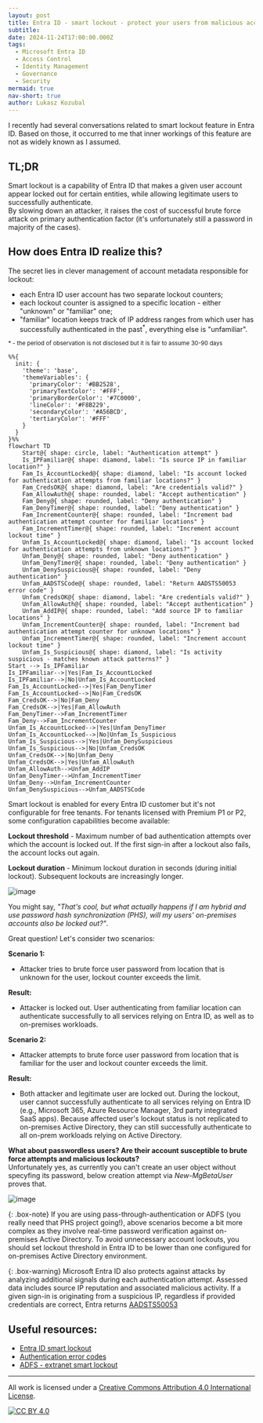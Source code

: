 ```yaml
---
layout: post
title: Entra ID - smart lockout - protect your users from malicious account lockouts!
subtitle:
date: 2024-11-24T17:00:00.000Z
tags:
  - Microsoft Entra ID
  - Access Control
  - Identity Management
  - Governance
  - Security
mermaid: true
nav-short: true
author: Lukasz Kozubal
---
```


I recently had several conversations related to smart lockout feature in Entra ID.  Based on those, it occurred to me that inner workings of this feature are not as widely known as I assumed.<br>

## **TL;DR<br>**
Smart lockout is a capability of Entra ID that makes a given user account appear locked out for certain entities, while allowing legitimate users to successfully authenticate.<br>
By slowing down an attacker, it raises the cost of successful brute force attack on primary authentication factor (it's unfortunately still a password in majority of the cases).

## How does Entra ID realize this?

The secret lies in clever management of account metadata responsible for lockout: 
- each Entra ID user account has two separate lockout counters;
- each lockout counter is assigned to a specific location - either "unknown" or "familiar" one;
- "familiar" location keeps track of IP address ranges from which user has successfully authenticated in the past<sup>*</sup>, everything else is "unfamiliar".

<sup>* \- the period of observation is not disclosed but it is fair to assume 30-90 days</sup>

```mermaid
%%{
  init: {
    'theme': 'base',
    'themeVariables': {
      'primaryColor': '#BB2528',
      'primaryTextColor': '#FFF',
      'primaryBorderColor': '#7C0000',
      'lineColor': '#F8B229',
      'secondaryColor': '#A56BCD',
      'tertiaryColor': '#FFF'
    }
  }
}%%
flowchart TD
    Start@{ shape: circle, label: "Authentication attempt" }
    Is_IPFamiliar@{ shape: diamond, label: "Is source IP in familiar location?" }
    Fam_Is_AccountLocked@{ shape: diamond, label: "Is account locked for authentication attempts from familiar locations?" }
    Fam_CredsOK@{ shape: diamond, label: "Are credentials valid?" }
    Fam_AllowAuth@{ shape: rounded, label: "Accept authentication" }
    Fam_Deny@{ shape: rounded, label: "Deny authentication" }
    Fam_DenyTimer@{ shape: rounded, label: "Deny authentication" }
    Fam_IncrementCounter@{ shape: rounded, label: "Increment bad authentication attempt counter for familiar locations" }
    Fam_IncrementTimer@{ shape: rounded, label: "Increment account lockout time" }
    Unfam_Is_AccountLocked@{ shape: diamond, label: "Is account locked for authentication attempts from unknown locations?" }
    Unfam_Deny@{ shape: rounded, label: "Deny authentication" }
    Unfam_DenyTimer@{ shape: rounded, label: "Deny authentication" }
    Unfam_DenySuspicious@{ shape: rounded, label: "Deny authentication" }
    Unfam_AADSTSCode@{ shape: rounded, label: "Return AADSTS50053 error code" }
    Unfam_CredsOK@{ shape: diamond, label: "Are credentials valid?" }
    Unfam_AllowAuth@{ shape: rounded, label: "Accept authentication" }
    Unfam_AddIP@{ shape: rounded, label: "Add source IP to familiar locations" }
    Unfam_IncrementCounter@{ shape: rounded, label: "Increment bad authentication attempt counter for unknown locations" }
    Unfam_IncrementTimer@{ shape: rounded, label: "Increment account lockout time" }
    Unfam_Is_Suspicious@{ shape: diamond, label: "Is activity suspicious - matches known attack patterns?" }
Start --> Is_IPFamiliar
Is_IPFamiliar-->|Yes|Fam_Is_AccountLocked
Is_IPFamiliar-->|No|Unfam_Is_AccountLocked
Fam_Is_AccountLocked-->|Yes|Fam_DenyTimer
Fam_Is_AccountLocked-->|No|Fam_CredsOK
Fam_CredsOK-->|No|Fam_Deny
Fam_CredsOK-->|Yes|Fam_AllowAuth
Fam_DenyTimer-->Fam_IncrementTimer
Fam_Deny-->Fam_IncrementCounter
Unfam_Is_AccountLocked-->|Yes|Unfam_DenyTimer
Unfam_Is_AccountLocked-->|No|Unfam_Is_Suspicious
Unfam_Is_Suspicious-->|Yes|Unfam_DenySuspicious
Unfam_Is_Suspicious-->|No|Unfam_CredsOK
Unfam_CredsOK-->|No|Unfam_Deny
Unfam_CredsOK-->|Yes|Unfam_AllowAuth
Unfam_AllowAuth-->Unfam_AddIP
Unfam_DenyTimer-->Unfam_IncrementTimer
Unfam_Deny-->Unfam_IncrementCounter
Unfam_DenySuspicious-->Unfam_AADSTSCode
```

Smart lockout is enabled for every Entra ID customer but it's not configurable for free tenants.
For tenants licensed with Premium P1 or P2, some configuration capabilities become available:

**Lockout threshold** - Maximum number of bad authentication attempts over which the account is locked out. If the first sign-in after a lockout also fails, the account locks out again. 

**Lockout duration** - Minimum lockout duration in seconds (during initial lockout). Subsequent lockouts are increasingly longer.

![image](https://github.com/user-attachments/assets/dcea6684-228c-4fed-824d-1ba727997ba0)

You might say, _"That's cool, but what actually happens if I am hybrid and use password hash synchronization (PHS), will my users' on-premises accounts also be locked out?"_.

Great question! Let's consider two scenarios:

**Scenario 1:<br>**
- Attacker tries to brute force user password from location that is unknown for the user, lockout counter exceeds the limit.

**Result:<br>**
- Attacker is locked out. User authenticating from familiar location can authenticate successfully to all services relying on Entra ID, as well as to on-premises workloads.

**Scenario 2:<br>**
- Attacker attempts to brute force user password from location that is familiar for the user and lockout counter exceeds the limit.

**Result:<br>**
- Both attacker and legitimate user are locked out. During the lockout, user cannot successfully authenticate to all services relying on Entra ID (e.g., Microsoft 365, Azure Resource Manager, 3rd party integrated SaaS apps). 
Because affected user's lockout status is not replicated to on-premises Active Directory, they can still successfully authenticate to all on-prem workloads relying on Active Directory.

**What about passwordless users? Are their account susceptible to brute force attempts and malicious lockouts?**<br>
Unfortunately yes, as currently you can't create an user object without specyfing its password, below creation attempt via _New-MgBetaUser_ proves that.<br>

![image](https://github.com/user-attachments/assets/644a33b7-a658-4729-9596-58a602d71b43)

{: .box-note}
If you are using pass-through-authentication or ADFS (you really need that PHS project going!), above scenarios become a bit more complex as they involve real-time password verification against on-premises Active Directory. To avoid unnecessary account lockouts, you should set lockout threshold in Entra ID to be lower than one configured for on-premises Active Directory environment.

{: .box-warning}
Microsoft Entra ID also protects against attacks by analyzing additional signals during each authentication attempt. Assessed data includes source IP reputation and associated malicious activity.
If a given sign-in is originating from a suspicious IP, regardless if provided credentials are correct, Entra returns [AADSTS50053](https://learn.microsoft.com/en-us/entra/identity-platform/reference-error-codes#aadsts-error-codes)

## Useful resources:

- [Entra ID smart lockout](https://learn.microsoft.com/en-us/entra/identity/authentication/howto-password-smart-lockout)
- [Authentication error codes](https://learn.microsoft.com/en-us/entra/identity-platform/reference-error-codes#aadsts-error-codes)
- [ADFS - extranet smart lockout](https://learn.microsoft.com/en-us/windows-server/identity/ad-fs/operations/configure-ad-fs-extranet-smart-lockout-protection)

---
All work is licensed under a [Creative Commons Attribution 4.0 International License][cc-by].

[![CC BY 4.0][cc-by-image]][cc-by]

[cc-by]: http://creativecommons.org/licenses/by/4.0/
[cc-by-image]: https://i.creativecommons.org/l/by/4.0/88x31.png
[cc-by-shield]: https://img.shields.io/badge/License-CC%20BY%204.0-lightgrey.svg
